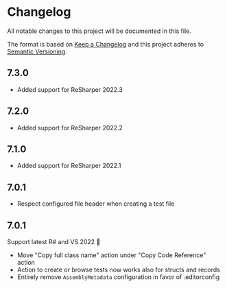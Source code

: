 # Changelog
All notable changes to this project will be documented in this file.

The format is based on [Keep a Changelog](http://keepachangelog.com/en/1.0.0/)
and this project adheres to [Semantic Versioning](http://semver.org/spec/v2.0.0.html).

## 7.3.0
- Added support for ReSharper 2022.3

## 7.2.0
- Added support for ReSharper 2022.2

## 7.1.0
- Added support for ReSharper 2022.1

## 7.0.1
- Respect configured file header when creating a test file

## 7.0.1
Support latest R# and VS 2022 🎉

- Move "Copy full class name" action under "Copy Code Reference" action
- Action to create or browse tests now works also for structs and records
- Entirely remove `AssemblyMetadata` configuration in favor of .editorconfig